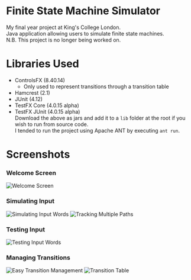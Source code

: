 # Finite State Machine Simulator
My final year project at King's College London.  
Java application allowing users to simulate finite state machines.  
N.B. This project is no longer being worked on.
# Libraries Used
- ControlsFX (8.40.14)
  - Only used to represent transitions through a transition table
- Hamcrest (2.1)
- JUnit (4.12)
- TestFX Core (4.0.15 alpha)
- TestFX JUnit (4.0.15 alpha)  
Download the above as jars and add it to a `lib` folder at the root if you wish to run from source code.  
I tended to run the project using Apache ANT by executing `ant run`.
# Screenshots
### Welcome Screen
![Welcome Screen](https://user-images.githubusercontent.com/25368652/74090979-58a00800-4aaa-11ea-825a-2bc7a9727890.jpg)
### Simulating Input
![Simulating Input Words](https://user-images.githubusercontent.com/25368652/74090981-5ccc2580-4aaa-11ea-9826-d36b469b8a01.jpg)
![Tracking Multiple Paths](https://user-images.githubusercontent.com/25368652/74090983-6190d980-4aaa-11ea-972a-cdab70c8d657.jpg)
### Testing Input
![Testing Input Words](https://user-images.githubusercontent.com/25368652/74090984-635a9d00-4aaa-11ea-8549-3f979922df92.jpg)
### Managing Transitions
![Easy Transition Management](https://user-images.githubusercontent.com/25368652/74090985-681f5100-4aaa-11ea-8c08-5e4b73f92d3b.jpg)
![Transition Table](https://user-images.githubusercontent.com/25368652/74090991-82592f00-4aaa-11ea-87d6-e8ea7813f781.jpg)
